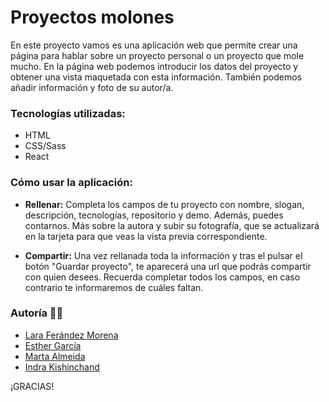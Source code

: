 # Proyectos molones

En este proyecto vamos es una aplicación web que permite crear una página para hablar sobre un proyecto personal o un proyecto que mole mucho. En la página web podemos introducir los datos del proyecto y obtener una vista maquetada con esta información. También podemos añadir información y foto de su autor/a.

### **Tecnologías utilizadas:**

- HTML
- CSS/Sass
- React

### **Cómo usar la aplicación:**

- **Rellenar:** Completa los campos de tu proyecto con nombre, slogan, descripción, tecnologías, repositorio y demo. Además, puedes contarnos. Más sobre la autora y subir su fotografía, que se actualizará en la tarjeta para que veas la vista previa correspondiente.

- **Compartir:** Una vez rellanada toda la información y tras el pulsar el botón "Guardar proyecto", te aparecerá una url que podrás compartir con quien desees. Recuerda completar todos los campos, en caso contrario te informaremos de cuáles faltan.

### **Autoría 👩‍💻**

- [Lara Ferández Morena](https://github.com/Larafdezmorena)
- [Esther García](https://github.com/esgab)
- [Marta Almeida](https://github.com/Marta-Af)
- [Indra Kishinchand](https://github.com/INDRAKL)

¡GRACIAS!
